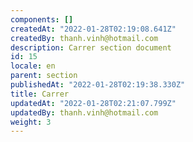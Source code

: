 ```yaml
---
components: []
createdAt: "2022-01-28T02:19:08.641Z"
createdBy: thanh.vinh@hotmail.com
description: Carrer section document
id: 15
locale: en
parent: section
publishedAt: "2022-01-28T02:19:38.330Z"
title: Carrer
updatedAt: "2022-01-28T02:21:07.799Z"
updatedBy: thanh.vinh@hotmail.com
weight: 3
---
```



